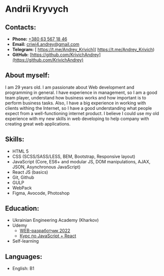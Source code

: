 # Andrii Kryvych

## Contacts:

* __Phone:__ [+380 63 567 18 46](+380635671846)
* __Email:__ [criwi4.andrey@gmail.com](criwi4.andrey@gmail.com)
* __Telegram:__ [ https://t.me/Andrey_Krivich]( https://t.me/Andrey_Krivich)
* __GitHub:__ [https://github.com/KrivichAndrey](https://github.com/KrivichAndrey)

## About myself:

I am 29 years old. I am passionate about Web development and programming in general.
I have experience in management, so I am a good team player, understand how business works and how important is to perform
business tasks. Also, I have a big experience in working with clients withing the Internet, so I have a good understanding
what people expect from a well-functioning internet product. I believe I could use my old experience with my new skills
in web developing to help company with creating great web applications.

## Skills:
- HTML 5
- CSS (SCSS/SASS/LESS, BEM, Bootstrap, Responsive layout)
- JavaScript (Core, ES6+ and modular JS, DOM manipulations, AJAX, JSON, Asynchronous JavaScript)
- React JS (basics)
- Git, Github
- GULP
- WebPack
- Figma, Avocode, Photoshop

## Education:
- Ukrainian Engineering Academy (Kharkov)
- Udemy
  + [WEB-разработчик 2022](https://www.udemy.com/course/webdeveloper/)
  + [Курс по JavaScript + React](https://www.udemy.com/course/javascript_full/)
- Self-learning

## Languages:
- English: B1
